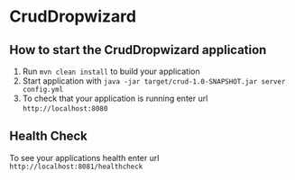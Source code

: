 # CrudDropwizard

How to start the CrudDropwizard application
---

1. Run `mvn clean install` to build your application
1. Start application with `java -jar target/crud-1.0-SNAPSHOT.jar server config.yml`
1. To check that your application is running enter url `http://localhost:8080`

Health Check
---

To see your applications health enter url `http://localhost:8081/healthcheck`
